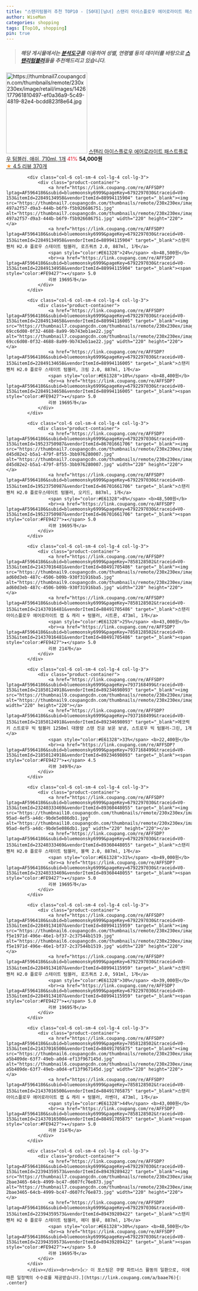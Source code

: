 ```yaml
---
title: "스탠리텀블러 추천 TOP10 - [50대][남녀] 스탠리 아이스플로우 에어로라이트 패스트플로우 텀블러, 애쉬, 710ml, 1개"
author: WiseMan
categories: shopping
tags: [Top10, shopping]
pin: true
---
```


> ##### 해당 게시물에서는 [**분석도구**](https://itemscout.io/)를 이용하여 **성별**, **연령별** 등의 데이터를 바탕으로 [**스탠리텀블러**](https://link.coupang.com/a/baae76)들을 추천해드리고 있습니다.
<div class="container"><div class="row">
            <div class="col-6 col-sm-4 col-lg-4 col-lg-3">
                <div class="product-container">
                    <a href="https://link.coupang.com/re/AFFSDP?lptag=AF5964186&subid=bluemoonsky6999&pageKey=7812400638&traceid=V0-153&itemId=21194378355&vendorItemId=88255687095" target="_blank"><img src="https://thumbnail7.coupangcdn.com/thumbnails/remote/230x230ex/image/retail/images/1426177961810497-ef0a36a9-5c49-4819-82e4-bcdd823f8e64.jpg" alt="https://thumbnail7.coupangcdn.com/thumbnails/remote/230x230ex/image/retail/images/1426177961810497-ef0a36a9-5c49-4819-82e4-bcdd823f8e64.jpg" width="220" height="220"></a>
                    <a href="https://link.coupang.com/re/AFFSDP?lptag=AF5964186&subid=bluemoonsky6999&pageKey=7812400638&traceid=V0-153&itemId=21194378355&vendorItemId=88255687095" target="_blank">스탠리 아이스플로우 에어로라이트 패스트플로우 텀블러, 애쉬, 710ml, 1개</a>
                    <span style="color:#E61328">41%</span> <b>54,000원</b>
                    <br><a href="https://link.coupang.com/re/AFFSDP?lptag=AF5964186&subid=bluemoonsky6999&pageKey=7812400638&traceid=V0-153&itemId=21194378355&vendorItemId=88255687095" target="_blank"><span style="color:#FE9427">★</span> 4.5
                    리뷰 370개</a>
                </div>
            </div>
            
            <div class="col-6 col-sm-4 col-lg-4 col-lg-3">
                <div class="product-container">
                    <a href="https://link.coupang.com/re/AFFSDP?lptag=AF5964186&subid=bluemoonsky6999&pageKey=6792297030&traceid=V0-153&itemId=22849134958&vendorItemId=88994115904" target="_blank"><img src="https://thumbnail7.coupangcdn.com/thumbnails/remote/230x230ex/image/retail/images/1583458208553938-497a2f57-d9a3-444b-b6f9-f5b926686751.jpg" alt="https://thumbnail7.coupangcdn.com/thumbnails/remote/230x230ex/image/retail/images/1583458208553938-497a2f57-d9a3-444b-b6f9-f5b926686751.jpg" width="220" height="220"></a>
                    <a href="https://link.coupang.com/re/AFFSDP?lptag=AF5964186&subid=bluemoonsky6999&pageKey=6792297030&traceid=V0-153&itemId=22849134958&vendorItemId=88994115904" target="_blank">스탠리 퀜처 H2.0 플로우 스테이트 텀블러, 로즈쿼츠 2.0, 887ml, 1개</a>
                    <span style="color:#E61328">24%</span> <b>48,500원</b>
                    <br><a href="https://link.coupang.com/re/AFFSDP?lptag=AF5964186&subid=bluemoonsky6999&pageKey=6792297030&traceid=V0-153&itemId=22849134958&vendorItemId=88994115904" target="_blank"><span style="color:#FE9427">★</span> 5.0
                    리뷰 19695개</a>
                </div>
            </div>
            
            <div class="col-6 col-sm-4 col-lg-4 col-lg-3">
                <div class="product-container">
                    <a href="https://link.coupang.com/re/AFFSDP?lptag=AF5964186&subid=bluemoonsky6999&pageKey=6792297030&traceid=V0-153&itemId=22849134658&vendorItemId=88994116005" target="_blank"><img src="https://thumbnail7.coupangcdn.com/thumbnails/remote/230x230ex/image/retail/images/3746947468079703-69cc6d08-0f32-4688-8a99-9b743eb1ae22.jpg" alt="https://thumbnail7.coupangcdn.com/thumbnails/remote/230x230ex/image/retail/images/3746947468079703-69cc6d08-0f32-4688-8a99-9b743eb1ae22.jpg" width="220" height="220"></a>
                    <a href="https://link.coupang.com/re/AFFSDP?lptag=AF5964186&subid=bluemoonsky6999&pageKey=6792297030&traceid=V0-153&itemId=22849134658&vendorItemId=88994116005" target="_blank">스탠리 퀜처 H2.0 플로우 스테이트 텀블러, 크림 2.0, 887ml, 1개</a>
                    <span style="color:#E61328">10%</span> <b>48,400원</b>
                    <br><a href="https://link.coupang.com/re/AFFSDP?lptag=AF5964186&subid=bluemoonsky6999&pageKey=6792297030&traceid=V0-153&itemId=22849134658&vendorItemId=88994116005" target="_blank"><span style="color:#FE9427">★</span> 5.0
                    리뷰 19695개</a>
                </div>
            </div>
            
            <div class="col-6 col-sm-4 col-lg-4 col-lg-3">
                <div class="product-container">
                    <a href="https://link.coupang.com/re/AFFSDP?lptag=AF5964186&subid=bluemoonsky6999&pageKey=6792297030&traceid=V0-153&itemId=19523750987&vendorItemId=86701661706" target="_blank"><img src="https://thumbnail7.coupangcdn.com/thumbnails/remote/230x230ex/image/retail/images/2699776803419448-d45d82e2-b5a1-479f-8f55-3bb976280007.jpg" alt="https://thumbnail7.coupangcdn.com/thumbnails/remote/230x230ex/image/retail/images/2699776803419448-d45d82e2-b5a1-479f-8f55-3bb976280007.jpg" width="220" height="220"></a>
                    <a href="https://link.coupang.com/re/AFFSDP?lptag=AF5964186&subid=bluemoonsky6999&pageKey=6792297030&traceid=V0-153&itemId=19523750987&vendorItemId=86701661706" target="_blank">스탠리 퀜처 H2.0 플로우스테이트 텀블러, 오키드, 887ml, 1개</a>
                    <span style="color:#E61328">8%</span> <b>48,500원</b>
                    <br><a href="https://link.coupang.com/re/AFFSDP?lptag=AF5964186&subid=bluemoonsky6999&pageKey=6792297030&traceid=V0-153&itemId=19523750987&vendorItemId=86701661706" target="_blank"><span style="color:#FE9427">★</span> 5.0
                    리뷰 19695개</a>
                </div>
            </div>
            
            <div class="col-6 col-sm-4 col-lg-4 col-lg-3">
                <div class="product-container">
                    <a href="https://link.coupang.com/re/AFFSDP?lptag=AF5964186&subid=bluemoonsky6999&pageKey=7858128502&traceid=V0-153&itemId=21437016481&vendorItemId=88491705486" target="_blank"><img src="https://thumbnail9.coupangcdn.com/thumbnails/remote/230x230ex/image/retail/images/1176182467586610-ad60d3eb-487c-4506-b09b-930f31916ba5.jpg" alt="https://thumbnail9.coupangcdn.com/thumbnails/remote/230x230ex/image/retail/images/1176182467586610-ad60d3eb-487c-4506-b09b-930f31916ba5.jpg" width="220" height="220"></a>
                    <a href="https://link.coupang.com/re/AFFSDP?lptag=AF5964186&subid=bluemoonsky6999&pageKey=7858128502&traceid=V0-153&itemId=21437016481&vendorItemId=88491705486" target="_blank">스탠리 아이스플로우 에어로라이트 캡 & 캐리 + 텀블러, 시트론, 473ml, 1개</a>
                    <span style="color:#E61328">25%</span> <b>43,000원</b>
                    <br><a href="https://link.coupang.com/re/AFFSDP?lptag=AF5964186&subid=bluemoonsky6999&pageKey=7858128502&traceid=V0-153&itemId=21437016481&vendorItemId=88491705486" target="_blank"><span style="color:#FE9427">★</span> 5.0
                    리뷰 214개</a>
                </div>
            </div>
            
            <div class="col-6 col-sm-4 col-lg-4 col-lg-3">
                <div class="product-container">
                    <a href="https://link.coupang.com/re/AFFSDP?lptag=AF5964186&subid=bluemoonsky6999&pageKey=7937168499&traceid=V0-153&itemId=21850124918&vendorItemId=89234698093" target="_blank"><img src="https://thumbnail9.coupangcdn.com/thumbnails/remote/230x230ex/image/vendor_inventory/fec1/08b7adaa3cd345ec55f64324b21d61d3c7c427b0612707c5f3cd11255cd7.jpg" alt="https://thumbnail9.coupangcdn.com/thumbnails/remote/230x230ex/image/vendor_inventory/fec1/08b7adaa3cd345ec55f64324b21d61d3c7c427b0612707c5f3cd11255cd7.jpg" width="220" height="220"></a>
                    <a href="https://link.coupang.com/re/AFFSDP?lptag=AF5964186&subid=bluemoonsky6999&pageKey=7937168499&traceid=V0-153&itemId=21850124918&vendorItemId=89234698093" target="_blank">에코럭키 스트로우 빅 텀블러 1250ml 대용량 스텐 진공 보온 보냉, 스트로우 빅 텀블러-그린, 1개</a>
                    <span style="color:#E61328">33%</span> <b>22,400원</b>
                    <br><a href="https://link.coupang.com/re/AFFSDP?lptag=AF5964186&subid=bluemoonsky6999&pageKey=7937168499&traceid=V0-153&itemId=21850124918&vendorItemId=89234698093" target="_blank"><span style="color:#FE9427">★</span> 4.5
                    리뷰 349개</a>
                </div>
            </div>
            
            <div class="col-6 col-sm-4 col-lg-4 col-lg-3">
                <div class="product-container">
                    <a href="https://link.coupang.com/re/AFFSDP?lptag=AF5964186&subid=bluemoonsky6999&pageKey=6792297030&traceid=V0-153&itemId=23240333469&vendorItemId=89360448055" target="_blank"><img src="https://thumbnail10.coupangcdn.com/thumbnails/remote/230x230ex/image/retail/images/2024/04/03/14/9/e1d2c71d-95ad-4ef5-a4dc-9bde5e086db1.jpg" alt="https://thumbnail10.coupangcdn.com/thumbnails/remote/230x230ex/image/retail/images/2024/04/03/14/9/e1d2c71d-95ad-4ef5-a4dc-9bde5e086db1.jpg" width="220" height="220"></a>
                    <a href="https://link.coupang.com/re/AFFSDP?lptag=AF5964186&subid=bluemoonsky6999&pageKey=6792297030&traceid=V0-153&itemId=23240333469&vendorItemId=89360448055" target="_blank">스탠리 퀜처 H2.0 플로우 스테이트 텀블러, 블랙 2.0, 887ml, 1개</a>
                    <span style="color:#E61328">31%</span> <b>49,000원</b>
                    <br><a href="https://link.coupang.com/re/AFFSDP?lptag=AF5964186&subid=bluemoonsky6999&pageKey=6792297030&traceid=V0-153&itemId=23240333469&vendorItemId=89360448055" target="_blank"><span style="color:#FE9427">★</span> 5.0
                    리뷰 19695개</a>
                </div>
            </div>
            
            <div class="col-6 col-sm-4 col-lg-4 col-lg-3">
                <div class="product-container">
                    <a href="https://link.coupang.com/re/AFFSDP?lptag=AF5964186&subid=bluemoonsky6999&pageKey=6792297030&traceid=V0-153&itemId=22849134107&vendorItemId=88994115959" target="_blank"><img src="https://thumbnail6.coupangcdn.com/thumbnails/remote/230x230ex/image/retail/images/815985053820767-f5e1971d-496e-46e1-bf37-2c37544b1519.jpg" alt="https://thumbnail6.coupangcdn.com/thumbnails/remote/230x230ex/image/retail/images/815985053820767-f5e1971d-496e-46e1-bf37-2c37544b1519.jpg" width="220" height="220"></a>
                    <a href="https://link.coupang.com/re/AFFSDP?lptag=AF5964186&subid=bluemoonsky6999&pageKey=6792297030&traceid=V0-153&itemId=22849134107&vendorItemId=88994115959" target="_blank">스탠리 퀜처 H2.0 플로우 스테이트 텀블러, 로즈쿼츠 2.0, 591ml, 1개</a>
                    <span style="color:#E61328">30%</span> <b>39,000원</b>
                    <br><a href="https://link.coupang.com/re/AFFSDP?lptag=AF5964186&subid=bluemoonsky6999&pageKey=6792297030&traceid=V0-153&itemId=22849134107&vendorItemId=88994115959" target="_blank"><span style="color:#FE9427">★</span> 5.0
                    리뷰 19695개</a>
                </div>
            </div>
            
            <div class="col-6 col-sm-4 col-lg-4 col-lg-3">
                <div class="product-container">
                    <a href="https://link.coupang.com/re/AFFSDP?lptag=AF5964186&subid=bluemoonsky6999&pageKey=7858128502&traceid=V0-153&itemId=21437016500&vendorItemId=88491705875" target="_blank"><img src="https://thumbnail6.coupangcdn.com/thumbnails/remote/230x230ex/image/retail/images/1176211697085223-a5b409de-63f7-49eb-a0d4-ef13f967145d.jpg" alt="https://thumbnail6.coupangcdn.com/thumbnails/remote/230x230ex/image/retail/images/1176211697085223-a5b409de-63f7-49eb-a0d4-ef13f967145d.jpg" width="220" height="220"></a>
                    <a href="https://link.coupang.com/re/AFFSDP?lptag=AF5964186&subid=bluemoonsky6999&pageKey=7858128502&traceid=V0-153&itemId=21437016500&vendorItemId=88491705875" target="_blank">스탠리 아이스플로우 에어로라이트 캡 & 캐리 + 텀블러, 라벤더, 473ml, 1개</a>
                    <span style="color:#E61328">44%</span> <b>43,000원</b>
                    <br><a href="https://link.coupang.com/re/AFFSDP?lptag=AF5964186&subid=bluemoonsky6999&pageKey=7858128502&traceid=V0-153&itemId=21437016500&vendorItemId=88491705875" target="_blank"><span style="color:#FE9427">★</span> 5.0
                    리뷰 214개</a>
                </div>
            </div>
            
            <div class="col-6 col-sm-4 col-lg-4 col-lg-3">
                <div class="product-container">
                    <a href="https://link.coupang.com/re/AFFSDP?lptag=AF5964186&subid=bluemoonsky6999&pageKey=6792297030&traceid=V0-153&itemId=22394359573&vendorItemId=89439289422" target="_blank"><img src="https://thumbnail7.coupangcdn.com/thumbnails/remote/230x230ex/image/retail/images/122458766193967-2bae3465-64cb-4999-bc47-d607fc76e873.jpg" alt="https://thumbnail7.coupangcdn.com/thumbnails/remote/230x230ex/image/retail/images/122458766193967-2bae3465-64cb-4999-bc47-d607fc76e873.jpg" width="220" height="220"></a>
                    <a href="https://link.coupang.com/re/AFFSDP?lptag=AF5964186&subid=bluemoonsky6999&pageKey=6792297030&traceid=V0-153&itemId=22394359573&vendorItemId=89439289422" target="_blank">스탠리 퀜처 H2 0 플로우 스테이트 텀블러, 헤더 블루, 887ml, 1개</a>
                    <span style="color:#E61328">30%</span> <b>48,500원</b>
                    <br><a href="https://link.coupang.com/re/AFFSDP?lptag=AF5964186&subid=bluemoonsky6999&pageKey=6792297030&traceid=V0-153&itemId=22394359573&vendorItemId=89439289422" target="_blank"><span style="color:#FE9427">★</span> 5.0
                    리뷰 19695개</a>
                </div>
            </div>
            </div></div><br><br>[👉 이 포스팅은 쿠팡 파트너스 활동의 일환으로, 이에 따른 일정액의 수수료를 제공받습니다.](https://link.coupang.com/a/baae76){: .center}
